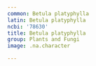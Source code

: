 ```yaml
---
common: Betula platyphylla
latin: Betula platyphylla
ncbi: '78630'
title: Betula platyphylla
group: Plants and Fungi
image: .na.character

---
```

